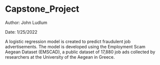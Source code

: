# Capstone_Project

Author: John Ludlum

Date: 1/25/2022

A logistic regression model is created to predict fraudulent job advertisements. The model is developed using the Employment Scam Aegean Dataset (EMSCAD), a public dataset of 17,880 job ads collected by researchers at the University of the Aegean in Greece.
